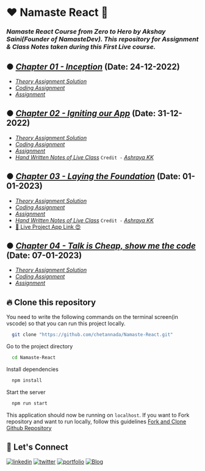 # ❤️ Namaste React 🙏
### _Namaste React Course from Zero to Hero by Akshay Saini(Founder of NamasteDev). This repository for Assignment & Class Notes taken during this First Live course._

## ● [_Chapter 01 - Inception_](./Chapter%2001%20-%20Inception/) (Date: 24-12-2022)
- [_Theory Assignment Solution_](./Chapter%2001%20-%20Inception/Theory/Session1-Theory.md)
- [_Coding Assignment_](./Chapter%2001%20-%20Inception/Coding/)
- [_Assignment_](./Chapter%2001%20-%20Inception/Assignment.md)

## ● [_Chapter 02 - Igniting our App_](./Chapter%2002%20-%20Igniting%20our%20App/) (Date: 31-12-2022)
- [_Theory Assignment Solution_](./Chapter%2002%20-%20Igniting%20our%20App/Theory/Session%202%20Theory.md)
- [_Coding Assignment_](./Chapter%2002%20-%20Igniting%20our%20App/Coding/)
- [_Assignment_](./Chapter%2002%20-%20Igniting%20our%20App/Assignment.md)
- [_Hand Written Notes of Live Class_](./Chapter%2002%20-%20Igniting%20our%20App/Theory/Chapter%2002%20-%20Igniting%20our%20App%20HandWritten%20Notes.pdf) `Credit -` [_Ashraya KK_](https://www.linkedin.com/in/ashrayakk/)

## ● [_Chapter 03 - Laying the Foundation_](./Chapter%2003%20-%20Laying%20the%20Foundation/) (Date: 01-01-2023)
- [_Theory Assignment Solution_](./Chapter%2003%20-%20Laying%20the%20Foundation/Theory/Session%203%20Theory.md)
- [_Coding Assignment_](./Chapter%2003%20-%20Laying%20the%20Foundation/Coding/)
- [_Assignment_](./Chapter%2003%20-%20Laying%20the%20Foundation/Assignment.md)
- [_Hand Written Notes of Live Class_](./Chapter%2003%20-%20Laying%20the%20Foundation/Theory/Chapter%2003%20-%20Laying%20the%20Foundation%20HandWritten%20Notes.pdf) `Credit -` [_Ashraya KK_](https://www.linkedin.com/in/ashrayakk/)
- [🚀 Live Project App Link 😍](https://sunny-smakager-03eaff.netlify.app/)

## ● [_Chapter 04 - Talk is Cheap, show me the code_](./Chapter%2004%20-%20Talk%20is%20Cheap%2C%20show%20me%20the%20code/) (Date: 07-01-2023)
- [_Theory Assignment Solution_](./Chapter%2004%20-%20Talk%20is%20Cheap%2C%20show%20me%20the%20code/Theory/Session%204%20Theory.md)
- [_Coding Assignment_](./Chapter%2004%20-%20Talk%20is%20Cheap%2C%20show%20me%20the%20code/Coding/)
- [_Assignment_](./Chapter%2004%20-%20Talk%20is%20Cheap%2C%20show%20me%20the%20code/Assignment.md)


## 🔥 Clone this repository
You need to write the following commands on the terminal screen(in vscode) so that you can run this project locally.

```bash
  git clone "https://github.com/chetannada/Namaste-React.git"
```
Go to the project directory

```bash
  cd Namaste-React
```
Install dependencies
```bash
  npm install
```
Start the server
```bash
  npm run start
```

This application should now be running on `localhost`. If you want to Fork repository and want to run locally, follow this guidelines [Fork and Clone Github Repository](https://docs.github.com/en/get-started/quickstart/fork-a-repo)

## 🔗 Let's Connect
[![linkedin](https://img.shields.io/badge/linkedin-0A66C2?style=for-the-badge&logo=linkedin&logoColor=white)](https://www.linkedin.com/in/chetannada/)
[![twitter](https://img.shields.io/badge/twitter-1DA1F2?style=for-the-badge&logo=twitter&logoColor=white)](https://twitter.com/chetannada)
[![portfolio](https://img.shields.io/badge/my_portfolio-000?style=for-the-badge&logo=ko-fi&logoColor=white)](https://chetannada.netlify.app/)
[![Blog](https://img.shields.io/badge/hashnode-333?style=for-the-badge&logo=hashnode&logoColor=blue)](https://chetannada.hashnode.dev/)